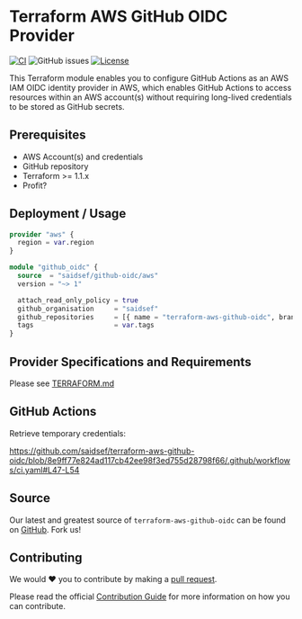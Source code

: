 # Terraform AWS GitHub OIDC Provider
[![CI](https://github.com/saidsef/terraform-aws-github-oidc/actions/workflows/ci.yaml/badge.svg)](#deployment--usage) ![GitHub issues](https://img.shields.io/github/issues-raw/saidsef/terraform-aws-gitlab-oidc) [![License](https://img.shields.io/badge/License-Apache_2.0-blue.svg)](./LICENSE.md)

This Terraform module enables you to configure GitHub Actions as an AWS IAM OIDC identity provider in AWS, which enables GitHub Actions to access resources within an AWS account(s) without requiring long-lived credentials to be stored as GitHub secrets.

## Prerequisites

- AWS Account(s) and credentials
- GitHub repository
- Terraform >= 1.1.x
- Profit?

## Deployment / Usage

```terraform
provider "aws" {
  region = var.region
}

module "github_oidc" {
  source  = "saidsef/github-oidc/aws"
  version = "~> 1"

  attach_read_only_policy = true
  github_organisation     = "saidsef"
  github_repositories     = [{ name = "terraform-aws-github-oidc", branches = ["main", "pr-*", "*pull*", "*"] }]
  tags                    = var.tags
}
```

## Provider Specifications and Requirements

Please see [TERRAFORM.md](./TERRAFORM.md)

## GitHub Actions

Retrieve temporary credentials:

https://github.com/saidsef/terraform-aws-github-oidc/blob/8e9ff77e824ad117cb42ee98f3ed755d28798f66/.github/workflows/ci.yaml#L47-L54

## Source

Our latest and greatest source of `terraform-aws-github-oidc` can be found on [GitHub](https://github.com/saidsef/terraform-aws-github-oidc/fork). Fork us!

## Contributing

We would :heart: you to contribute by making a [pull request](https://github.com/saidsef/terraform-aws-github-oidc/pulls).

Please read the official [Contribution Guide](./CONTRIBUTING.md) for more information on how you can contribute.